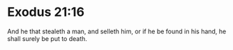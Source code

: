 # Exodus 21:16

And he that stealeth a man, and selleth him, or if he be found in his hand, he shall surely be put to death.